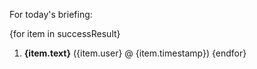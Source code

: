 For today's briefing:

{for item in successResult}
1. **{item.text}** ({item.user} @ {item.timestamp})
{endfor}